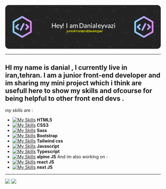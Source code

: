 ![GitHub Readme](https://github.com/danialeyz/danialeyz/blob/main/github-header-image-4.png)

-------------------
HI my name is danial , I currently live in iran,tehran. I am a junior front-end developer and im sharing my mini project which i think are usefull here to show my skills and ofcourse for being helpful to other front end devs .
-------------------
*my skills are* :

- [![My Skills](https://skillicons.dev/icons?i=html)](https://skillicons.dev)  **HTML5** 
- [![My Skills](https://skillicons.dev/icons?i=css)](https://skillicons.dev)  **CSS3**
- [![My Skills](https://skillicons.dev/icons?i=sass)](https://skillicons.dev)  **Sass**
- [![My Skills](https://skillicons.dev/icons?i=bootstrap)](https://skillicons.dev)  **Bootstrap**
- [![My Skills](https://skillicons.dev/icons?i=tailwind)](https://skillicons.dev)  **Tailwind css**
- [![My Skills](https://skillicons.dev/icons?i=js)](https://skillicons.dev) **Javascript**
- [![My Skills](https://skillicons.dev/icons?i=typescript)](https://skillicons.dev) **Typescript**
- [![My Skills](https://skillicons.dev/icons?i=alpinejs)](https://skillicons.dev) **alpine JS**
And im also working on :
-  [![My Skills](https://skillicons.dev/icons?i=react)](https://skillicons.dev.) **react JS** 
-  [![My Skills](https://skillicons.dev/icons?i=next)](https://skillicons.dev)  **next JS**
-----------
![](http://github-profile-summary-cards.vercel.app/api/cards/profile-details?username=danialeyz&theme=github_dark)
![](http://github-profile-summary-cards.vercel.app/api/cards/most-commit-language?username=danialeyz&theme=github_dark)
